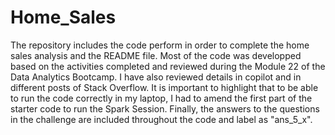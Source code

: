 # Home_Sales
The repository includes the code perform in order to complete the home sales analysis and the README file. Most of the code was developped based on the activities completed and reviewed during the Module 22 of the Data Analytics Bootcamp. I have also reviewed details in copilot and in different posts of Stack Overflow. It is important to highlight that to be able to run the code correctly in my laptop, I had to amend the first part of the starter code to run the Spark Session. Finally, the answers to the questions in the challenge are included throughout the code and label as "ans_5_x".